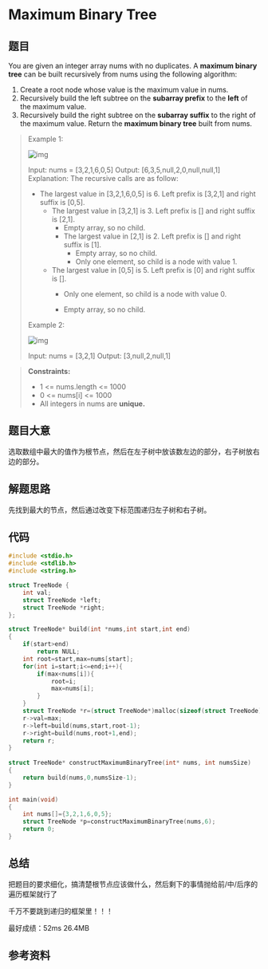 # Maximum Binary Tree

## 题目

You are given an integer array nums with no duplicates. A **maximum binary tree** can be built recursively from nums using the following algorithm:

1. Create a root node whose value is the maximum value in nums.
2. Recursively build the left subtree on the **subarray prefix** to the **left** of the maximum value.
3. Recursively build the right subtree on the **subarray suffix** to the right of the maximum value.
   Return the **maximum binary tree** built from nums.



>Example 1:
>
>![img](https://assets.leetcode.com/uploads/2020/12/24/tree1.jpg)
>
>Input: nums = [3,2,1,6,0,5]
>Output: [6,3,5,null,2,0,null,null,1]
>Explanation: The recursive calls are as follow:
>
>- The largest value in [3,2,1,6,0,5] is 6. Left prefix is [3,2,1] and right suffix is [0,5].
>    - The largest value in [3,2,1] is 3. Left prefix is [] and right suffix is [2,1].
>        - Empty array, so no child.
>        - The largest value in [2,1] is 2. Left prefix is [] and right suffix is [1].
>            - Empty array, so no child.
>            - Only one element, so child is a node with value 1.
>    - The largest value in [0,5] is 5. Left prefix is [0] and right suffix is [].
>        - Only one element, so child is a node with value 0.
>        
>        - Empty array, so no child.
>        
>          
>
>Example 2:
>
>![img](https://assets.leetcode.com/uploads/2020/12/24/tree2.jpg)
>
>Input: nums = [3,2,1]
>Output: [3,null,2,null,1]

> **Constraints:**
>
> + 1 <= nums.length <= 1000
> + 0 <= nums[i] <= 1000
> + All integers in nums are **unique.**
>
> 

## 题目大意

选取数组中最大的值作为根节点，然后在左子树中放该数左边的部分，右子树放右边的部分。

## 解题思路

  先找到最大的节点，然后通过改变下标范围递归左子树和右子树。

## 代码

```c
#include <stdio.h>
#include <stdlib.h>
#include <string.h>

struct TreeNode {
    int val;
    struct TreeNode *left;
    struct TreeNode *right;
};

struct TreeNode* build(int *nums,int start,int end)
{
    if(start>end)
        return NULL;
    int root=start,max=nums[start];
    for(int i=start;i<=end;i++){
        if(max<nums[i]){
            root=i;
            max=nums[i];
        }
    }
    struct TreeNode *r=(struct TreeNode*)malloc(sizeof(struct TreeNode));
    r->val=max;
    r->left=build(nums,start,root-1);
    r->right=build(nums,root+1,end);
    return r;
}
  
struct TreeNode* constructMaximumBinaryTree(int* nums, int numsSize)
{
    return build(nums,0,numsSize-1);
}

int main(void)
{
    int nums[]={3,2,1,6,0,5};
    struct TreeNode *p=constructMaximumBinaryTree(nums,6);
    return 0;
}

```



## 总结

把题目的要求细化，搞清楚根节点应该做什么，然后剩下的事情抛给前/中/后序的遍历框架就行了

千万不要跳到递归的框架里！！！

最好成绩：52ms  26.4MB

## 参考资料


